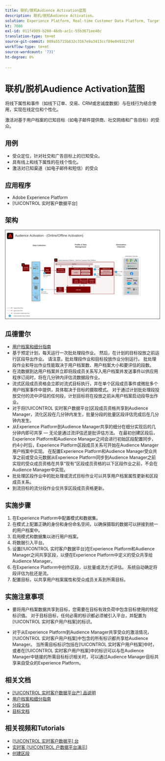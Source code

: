 ```yaml
---
title: 联机/脱机Audience Activation蓝图
description: 联机/脱机Audience Activation。
solution: Experience Platform, Real-time Customer Data Platform, Target, Audience Manager, Analytics, Experience Cloud Services, Data Collection
kt: 7086
exl-id: 011f4909-b208-46db-ac1c-55b3671ee48c
translation-type: tm+mt
source-git-commit: 009a55715b832c3167e9a3413ccf89e0493227df
workflow-type: tm+mt
source-wordcount: '731'
ht-degree: 0%

---
```


# 联机/脱机Audience Activation蓝图

将线下属性和事件（如线下订单、交易、CRM或忠诚度数据）与在线行为结合使用，实现在线定位和个性化。

激活对基于用户档案的已知目标（如电子邮件提供商、社交网络和广告目标）的受众。

## 用例

* 受众定位，针对社交和广告目标上的已知受众。
* 具有线上和线下属性的在线个性化。
* 激活对已知渠道（如电子邮件和短信）的受众

## 应用程序

* Adobe Experience Platform
* [!UICONTROL 实时客户数据平台]

## 架构

<img src="assets/onoff.svg" alt="联机/脱机Audience Activation蓝图的参考体系结构" style="border:1px solid #4a4a4a" />

## 瓜德雷尔

* [用户档案和细分指南](https://experienceleague.adobe.com/docs/experience-platform/profile/guardrails.html?lang=en)
* 基于预定计划，每天运行一次批处理段作业。 然后，在计划的目标投放之前运行区段导出作业。 请注意，批处理段作业和目标投放作业分别运行。 批处理段作业和导出作业性能取决于用户档案数、用户档案大小和要评估的段数。
* 在流数据到达用户档案并立即将段成员关系写入用户档案并发送事件以供应用程序订阅时，将在几分钟内评估流数据段作业。
* 流式区段成员资格会立即对流式目标执行，并在单个区段成员事件或微批多个用户档案事件中提供，具体取决于目标的摄取模式。 对于通过计划批处理段投放交付的流中评估的任何段，计划目标将在投放之前从用户档案启动段导出作业。
* 对于将[!UICONTROL 实时客户数据平台]区段成员资格共享到Audience Manager，流化区段在几分钟内发生，批量分段的批量区段评估完成后在几分钟内发生。
* 从Experience Platform到Audience Manager共享的细分在细分实现后的几分钟内即可共享 — 无论是通过流评估还是批评估方法。 在最初创建区段后，Experience Platform和Audience Manager之间会进行初始区段配置同步，约4小时后，Experience Platform区段成员关系可开始在Audience Manager用户档案中实现。 在配置Experience Platform和Audience Manager受众共享之前或受众元数据从Experience Platform同步到Audience Manager之前实现的受众成员资格在共享“现有”区段成员资格的以下区段作业之前，不会在Audience Manager中实现。
* 批处理区段作业中的批处理或流式目标作业可以共享用户档案属性更新和区段成员关系。
* 到流目标的流分段作业仅共享区段成员资格更新。

## 实施步骤

1. 在Experience Platform中配置模式和数据集。
1. 在模式上配置正确的身份和身份命名空间，以确保摄取的数据可以拼接到统一的用户档案中。
1. 启用模式和数据集以进行用户档案。
1. 将数据引入平台。
1. 设置[!UICONTROL 实时客户数据平台]在Experience Platform和Audience Manager之间共享区段，以便在Experience Platform中定义的受众共享给Audience Manager。
1. 在Experience Platform中创作区段，以批量或流方式评估。 系统自动确定将段评估为批还是流。
1. 配置目标，以共享用户档案属性和受众成员关系到所需目标。

## 实施注意事项

* 要将用户档案数据共享到目标，您需要在目标有效负荷中包含目标使用的特定标识值。 对于目标目标，任何必需的标识都必须被引入平台，并配置为[!UICONTROL 实时客户用户档案]的标识。

* 对于从Experience Platform到Audience Manager共享受众的激活情况， [!UICONTROL 实时客户用户档案]中包含的所有标识都共享给Audience Manager。 当所需目标标识包括在[!UICONTROL 实时客户用户档案]中时，或者在[!UICONTROL 实时客户用户档案]中的标识可以与在Audience Manager中链接的所需目标标识相关时，可以通过Audience Manager目标共享来自受众的Experience Platform。

## 相关文档

* [[!UICONTROL 实时客户数据平台产] 品说明](https://helpx.adobe.com/legal/product-descriptions/real-time-customer-data-platform.html)
* [用户档案和细分指南](https://experienceleague.adobe.com/docs/experience-platform/profile/guardrails.html?lang=en)
* [分段文档](https://experienceleague.adobe.com/docs/experience-platform/segmentation/api/streaming-segmentation.html)
* [目标文档](https://experienceleague.adobe.com/docs/experience-platform/destinations/catalog/overview.html)

## 相关视频和Tutorials

* [[!UICONTROL 实时客户数据平] 台](https://experienceleague.adobe.com/docs/platform-learn/tutorials/application-services/rtcdp/understanding-the-real-time-customer-data-platform.html)
* [实时客 [!UICONTROL 户数据平台演示]](https://experienceleague.adobe.com/docs/platform-learn/tutorials/application-services/rtcdp/demo.html)
* [创建区段](https://experienceleague.adobe.com/docs/platform-learn/tutorials/segments/create-segments.html)
